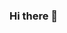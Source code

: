 ### Hi there 👋

<!--
**Vanderluizsj/Vanderluizsj** is a ✨ _special_ ✨ repository because its `README.md` (this file) appears on your GitHub profile.

<h1 align="center">Hi 👋, I'm Vanderluiz</h1>
<h3 align="center">A passionate .Net developer from Brazil</h3>

<p align="left"> <img src="https://komarev.com/ghpvc/?username=vanderluizsj&label=Profile%20views&color=0e75b6&style=flat" alt="vanderluizsj" /> </p>

<p align="left"> <a href="https://github.com/ryo-ma/github-profile-trophy"><img src="https://github-profile-trophy.vercel.app/?username=vanderluizsj" alt="vanderluizsj" /></a> </p>

- 🔭 I’m currently working on [MegaGyn](https://github.com/Vanderluizsj/MegaGyn)

- 🌱 I’m currently learning **Angular**

- 💬 Ask me about **C#**

- 📫 How to reach me **vanderluizsj@gmail.com**

<h3 align="left">Connect with me:</h3>
<p align="left">
<a href="https://linkedin.com/in/vanderluiz da rosa de oliveira" target="blank"><img align="center" src="https://raw.githubusercontent.com/rahuldkjain/github-profile-readme-generator/master/src/images/icons/Social/linked-in-alt.svg" alt="vanderluiz da rosa de oliveira" height="30" width="40" /></a>
<a href="https://fb.com/vanderluiz da rosa de oliveira" target="blank"><img align="center" src="https://raw.githubusercontent.com/rahuldkjain/github-profile-readme-generator/master/src/images/icons/Social/facebook.svg" alt="vanderluiz da rosa de oliveira" height="30" width="40" /></a>
<a href="https://instagram.com/@vanderluiz_da_rosa_de_oliveira" target="blank"><img align="center" src="https://raw.githubusercontent.com/rahuldkjain/github-profile-readme-generator/master/src/images/icons/Social/instagram.svg" alt="@vanderluiz_da_rosa_de_oliveira" height="30" width="40" /></a>
</p>

<h3 align="left">Languages and Tools:</h3>
<p align="left"> <a href="https://angular.io" target="_blank" rel="noreferrer"> <img src="https://angular.io/assets/images/logos/angular/angular.svg" alt="angular" width="40" height="40"/> </a> <a href="https://getbootstrap.com" target="_blank" rel="noreferrer"> <img src="https://raw.githubusercontent.com/devicons/devicon/master/icons/bootstrap/bootstrap-plain-wordmark.svg" alt="bootstrap" width="40" height="40"/> </a> <a href="https://www.w3schools.com/cs/" target="_blank" rel="noreferrer"> <img src="https://raw.githubusercontent.com/devicons/devicon/master/icons/csharp/csharp-original.svg" alt="csharp" width="40" height="40"/> </a> <a href="https://www.w3schools.com/css/" target="_blank" rel="noreferrer"> <img src="https://raw.githubusercontent.com/devicons/devicon/master/icons/css3/css3-original-wordmark.svg" alt="css3" width="40" height="40"/> </a> <a href="https://dotnet.microsoft.com/" target="_blank" rel="noreferrer"> <img src="https://raw.githubusercontent.com/devicons/devicon/master/icons/dot-net/dot-net-original-wordmark.svg" alt="dotnet" width="40" height="40"/> </a> <a href="https://git-scm.com/" target="_blank" rel="noreferrer"> <img src="https://www.vectorlogo.zone/logos/git-scm/git-scm-icon.svg" alt="git" width="40" height="40"/> </a> <a href="https://www.w3.org/html/" target="_blank" rel="noreferrer"> <img src="https://raw.githubusercontent.com/devicons/devicon/master/icons/html5/html5-original-wordmark.svg" alt="html5" width="40" height="40"/> </a> <a href="https://developer.mozilla.org/en-US/docs/Web/JavaScript" target="_blank" rel="noreferrer"> <img src="https://raw.githubusercontent.com/devicons/devicon/master/icons/javascript/javascript-original.svg" alt="javascript" width="40" height="40"/> </a> <a href="https://www.linux.org/" target="_blank" rel="noreferrer"> <img src="https://raw.githubusercontent.com/devicons/devicon/master/icons/linux/linux-original.svg" alt="linux" width="40" height="40"/> </a> <a href="https://www.microsoft.com/en-us/sql-server" target="_blank" rel="noreferrer"> <img src="https://www.svgrepo.com/show/303229/microsoft-sql-server-logo.svg" alt="mssql" width="40" height="40"/> </a> <a href="https://www.postgresql.org" target="_blank" rel="noreferrer"> <img src="https://raw.githubusercontent.com/devicons/devicon/master/icons/postgresql/postgresql-original-wordmark.svg" alt="postgresql" width="40" height="40"/> </a> <a href="https://sass-lang.com" target="_blank" rel="noreferrer"> <img src="https://raw.githubusercontent.com/devicons/devicon/master/icons/sass/sass-original.svg" alt="sass" width="40" height="40"/> </a> <a href="https://www.typescriptlang.org/" target="_blank" rel="noreferrer"> <img src="https://raw.githubusercontent.com/devicons/devicon/master/icons/typescript/typescript-original.svg" alt="typescript" width="40" height="40"/> </a> </p>

<p><img align="left" src="https://github-readme-stats.vercel.app/api/top-langs?username=vanderluizsj&show_icons=true&locale=en&layout=compact" alt="vanderluizsj" /></p>

<p>&nbsp;<img align="center" src="https://github-readme-stats.vercel.app/api?username=vanderluizsj&show_icons=true&locale=en" alt="vanderluizsj" /></p>

<p><img align="center" src="https://github-readme-streak-stats.herokuapp.com/?user=vanderluizsj&" alt="vanderluizsj" /></p>

